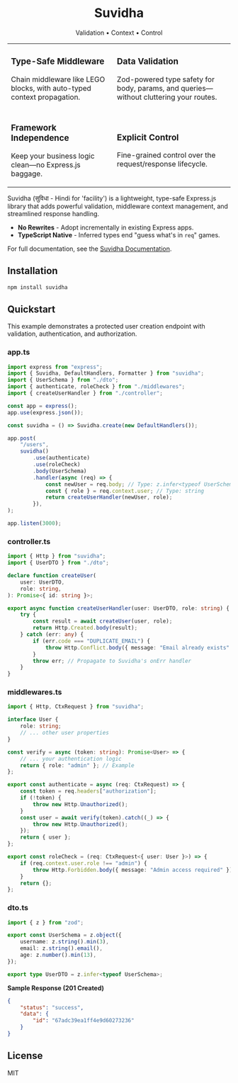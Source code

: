 <div align="center">
  <h1>Suvidha</h1>
  <p>Validation • Context • Control</p>
</div>

<div align="center">
<table>
<tr>
<td>
<h3>Type-Safe Middleware</h3>
<p>Chain middleware like LEGO blocks, with auto-typed context propagation.</p>
</td>
<td>
<h3>Data Validation</h3>
<p>Zod-powered type safety for body, params, and queries—without cluttering your routes.</p>
</td>
</tr>
<tr>
<td>
<h3>Framework Independence</h3>
<p>Keep your business logic clean—no Express.js baggage.</p>
</td>
<td>
<h3>Explicit Control</h3>
<p>Fine-grained control over the request/response lifecycle.</p>
</td>
</tr>
</table>
</div>

Suvidha (सुविधा - Hindi for 'facility') is a lightweight, type-safe Express.js library that adds powerful validation, middleware context management, and streamlined response handling.

- **No Rewrites** - Adopt incrementally in existing Express apps.
- **TypeScript Native** - Inferred types end "guess what's in `req`" games.

For full documentation, see the [Suvidha Documentation](https://suvidhajs.is-cool.dev).

## Installation

```bash
npm install suvidha
```

## Quickstart

This example demonstrates a protected user creation endpoint with validation, authentication, and authorization.

### app.ts

```ts
import express from "express";
import { Suvidha, DefaultHandlers, Formatter } from "suvidha";
import { UserSchema } from "./dto";
import { authenticate, roleCheck } from "./middlewares";
import { createUserHandler } from "./controller";

const app = express();
app.use(express.json());

const suvidha = () => Suvidha.create(new DefaultHandlers());

app.post(
    "/users",
    suvidha()
        .use(authenticate)
        .use(roleCheck)
        .body(UserSchema)
        .handler(async (req) => {
            const newUser = req.body; // Type: z.infer<typeof UserSchema>
            const { role } = req.context.user; // Type: string
            return createUserHandler(newUser, role);
        }),
);

app.listen(3000);
```

### controller.ts

```ts
import { Http } from "suvidha";
import { UserDTO } from "./dto";

declare function createUser(
    user: UserDTO,
    role: string,
): Promise<{ id: string }>;

export async function createUserHandler(user: UserDTO, role: string) {
    try {
        const result = await createUser(user, role);
        return Http.Created.body(result);
    } catch (err: any) {
        if (err.code === "DUPLICATE_EMAIL") {
            throw Http.Conflict.body({ message: "Email already exists" });
        }
        throw err; // Propagate to Suvidha's onErr handler
    }
}
```

### middlewares.ts

```ts
import { Http, CtxRequest } from "suvidha";

interface User {
    role: string;
    // ... other user properties
}

const verify = async (token: string): Promise<User> => {
    // ... your authentication logic
    return { role: "admin" }; // Example
};

export const authenticate = async (req: CtxRequest) => {
    const token = req.headers["authorization"];
    if (!token) {
        throw new Http.Unauthorized();
    }
    const user = await verify(token).catch((_) => {
        throw new Http.Unauthorized();
    });
    return { user };
};

export const roleCheck = (req: CtxRequest<{ user: User }>) => {
    if (req.context.user.role !== "admin") {
        throw Http.Forbidden.body({ message: "Admin access required" });
    }
    return {};
};
```

### dto.ts

```ts
import { z } from "zod";

export const UserSchema = z.object({
    username: z.string().min(3),
    email: z.string().email(),
    age: z.number().min(13),
});

export type UserDTO = z.infer<typeof UserSchema>;
```

**Sample Response (201 Created)**

```json
{
    "status": "success",
    "data": {
        "id": "67adc39ea1ff4e9d60273236"
    }
}
```

## License

MIT
